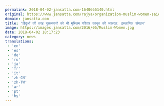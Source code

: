 ```yaml
---
permalink: 2018-04-02-jansatta.com-1640665140.html
original: https://www.jansatta.com/rajya/organization-muslim-women-said-muslim-community-needed-muslim-family-law/619828/
domain: jansatta.com
title: 'हिंदुओं की तरह मुसलमानों को भी मुस्लिम परिवार कानून की जरूरत: इस्लामिक संगठन'
image: https://images.jansatta.com/2016/05/Muslim-Women.jpg
date: 2018-04-02 18:17:23
category: news
translations: 
 - 'en'
 - 'es'
 - 'de'
 - 'ru'
 - 'ja'
 - 'fr'
 - 'it'
 - 'zh-CN'
 - 'zh-TW'
 - 'ar'
 - 'pt'
 - 'hy'
---
```



